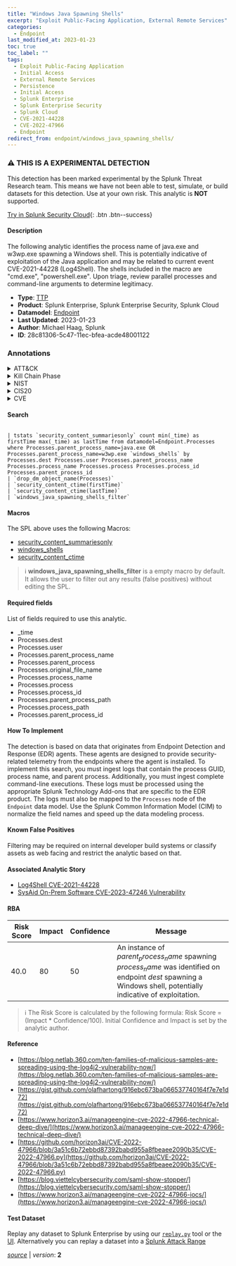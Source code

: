 ```yaml
---
title: "Windows Java Spawning Shells"
excerpt: "Exploit Public-Facing Application, External Remote Services"
categories:
  - Endpoint
last_modified_at: 2023-01-23
toc: true
toc_label: ""
tags:
  - Exploit Public-Facing Application
  - Initial Access
  - External Remote Services
  - Persistence
  - Initial Access
  - Splunk Enterprise
  - Splunk Enterprise Security
  - Splunk Cloud
  - CVE-2021-44228
  - CVE-2022-47966
  - Endpoint
redirect_from: endpoint/windows_java_spawning_shells/
---
```


### :warning: THIS IS A EXPERIMENTAL DETECTION
This detection has been marked experimental by the Splunk Threat Research team. This means we have not been able to test, simulate, or build datasets for this detection. Use at your own risk. This analytic is **NOT** supported.


[Try in Splunk Security Cloud](https://www.splunk.com/en_us/cyber-security.html){: .btn .btn--success}

#### Description

The following analytic identifies the process name of java.exe and w3wp.exe spawning a Windows shell. This is potentially indicative of exploitation of the Java application and may be related to current event CVE-2021-44228 (Log4Shell). The shells included in the macro are &#34;cmd.exe&#34;, &#34;powershell.exe&#34;. Upon triage, review parallel processes and command-line arguments to determine legitimacy.

- **Type**: [TTP](https://github.com/splunk/security_content/wiki/Detection-Analytic-Types)
- **Product**: Splunk Enterprise, Splunk Enterprise Security, Splunk Cloud
- **Datamodel**: [Endpoint](https://docs.splunk.com/Documentation/CIM/latest/User/Endpoint)
- **Last Updated**: 2023-01-23
- **Author**: Michael Haag, Splunk
- **ID**: 28c81306-5c47-11ec-bfea-acde48001122

### Annotations
<details>
  <summary>ATT&CK</summary>

<div markdown="1">

#### [ATT&CK](https://attack.mitre.org/)

| ID          | Technique   | Tactic         |
| ----------- | ----------- |--------------- |
| [T1190](https://attack.mitre.org/techniques/T1190/) | Exploit Public-Facing Application | Initial Access |

| [T1133](https://attack.mitre.org/techniques/T1133/) | External Remote Services | Persistence, Initial Access |

</div>
</details>


<details>
  <summary>Kill Chain Phase</summary>

<div markdown="1">

* Delivery
* Installation


</div>
</details>


<details>
  <summary>NIST</summary>

<div markdown="1">

* DE.CM



</div>
</details>

<details>
  <summary>CIS20</summary>

<div markdown="1">

* CIS 10



</div>
</details>

<details>
  <summary>CVE</summary>

<div markdown="1">

| ID          | Summary | [CVSS](https://nvd.nist.gov/vuln-metrics/cvss) |
| ----------- | ----------- | -------------- |
| [CVE-2021-44228](https://nvd.nist.gov/vuln/detail/CVE-2021-44228) | Apache Log4j2 2.0-beta9 through 2.15.0 (excluding security releases 2.12.2, 2.12.3, and 2.3.1) JNDI features used in configuration, log messages, and parameters do not protect against attacker controlled LDAP and other JNDI related endpoints. An attacker who can control log messages or log message parameters can execute arbitrary code loaded from LDAP servers when message lookup substitution is enabled. From log4j 2.15.0, this behavior has been disabled by default. From version 2.16.0 (along with 2.12.2, 2.12.3, and 2.3.1), this functionality has been completely removed. Note that this vulnerability is specific to log4j-core and does not affect log4net, log4cxx, or other Apache Logging Services projects. | 9.3 |
| [CVE-2022-47966](https://nvd.nist.gov/vuln/detail/CVE-2022-47966) | Multiple Zoho ManageEngine on-premise products, such as ServiceDesk Plus through 14003, allow remote code execution due to use of Apache Santuario xmlsec (aka XML Security for Java) 1.4.1, because the xmlsec XSLT features, by design in that version, make the application responsible for certain security protections, and the ManageEngine applications did not provide those protections. This affects Access Manager Plus before 4308, Active Directory 360 before 4310, ADAudit Plus before 7081, ADManager Plus before 7162, ADSelfService Plus before 6211, Analytics Plus before 5150, Application Control Plus before 10.1.2220.18, Asset Explorer before 6983, Browser Security Plus before 11.1.2238.6, Device Control Plus before 10.1.2220.18, Endpoint Central before 10.1.2228.11, Endpoint Central MSP before 10.1.2228.11, Endpoint DLP before 10.1.2137.6, Key Manager Plus before 6401, OS Deployer before 1.1.2243.1, PAM 360 before 5713, Password Manager Pro before 12124, Patch Manager Plus before 10.1.2220.18, Remote Access Plus before 10.1.2228.11, Remote Monitoring and Management (RMM) before 10.1.41. ServiceDesk Plus before 14004, ServiceDesk Plus MSP before 13001, SupportCenter Plus before 11026, and Vulnerability Manager Plus before 10.1.2220.18. Exploitation is only possible if SAML SSO has ever been configured for a product (for some products, exploitation requires that SAML SSO is currently active). | None |



</div>
</details>


#### Search

```

| tstats `security_content_summariesonly` count min(_time) as firstTime max(_time) as lastTime from datamodel=Endpoint.Processes where Processes.parent_process_name=java.exe OR Processes.parent_process_name=w3wp.exe `windows_shells` by Processes.dest Processes.user Processes.parent_process_name Processes.process_name Processes.process Processes.process_id Processes.parent_process_id 
| `drop_dm_object_name(Processes)` 
| `security_content_ctime(firstTime)` 
| `security_content_ctime(lastTime)` 
| `windows_java_spawning_shells_filter`
```

#### Macros
The SPL above uses the following Macros:
* [security_content_summariesonly](https://github.com/splunk/security_content/blob/develop/macros/security_content_summariesonly.yml)
* [windows_shells](https://github.com/splunk/security_content/blob/develop/macros/windows_shells.yml)
* [security_content_ctime](https://github.com/splunk/security_content/blob/develop/macros/security_content_ctime.yml)

> :information_source:
> **windows_java_spawning_shells_filter** is a empty macro by default. It allows the user to filter out any results (false positives) without editing the SPL.



#### Required fields
List of fields required to use this analytic.
* _time
* Processes.dest
* Processes.user
* Processes.parent_process_name
* Processes.parent_process
* Processes.original_file_name
* Processes.process_name
* Processes.process
* Processes.process_id
* Processes.parent_process_path
* Processes.process_path
* Processes.parent_process_id



#### How To Implement
The detection is based on data that originates from Endpoint Detection and Response (EDR) agents. These agents are designed to provide security-related telemetry from the endpoints where the agent is installed. To implement this search, you must ingest logs that contain the process GUID, process name, and parent process. Additionally, you must ingest complete command-line executions. These logs must be processed using the appropriate Splunk Technology Add-ons that are specific to the EDR product. The logs must also be mapped to the `Processes` node of the `Endpoint` data model. Use the Splunk Common Information Model (CIM) to normalize the field names and speed up the data modeling process.
#### Known False Positives
Filtering may be required on internal developer build systems or classify assets as web facing and restrict the analytic based on that.

#### Associated Analytic Story
* [Log4Shell CVE-2021-44228](/stories/log4shell_cve-2021-44228)
* [SysAid On-Prem Software CVE-2023-47246 Vulnerability](/stories/sysaid_on-prem_software_cve-2023-47246_vulnerability)




#### RBA

| Risk Score  | Impact      | Confidence   | Message      |
| ----------- | ----------- |--------------|--------------|
| 40.0 | 80 | 50 | An instance of $parent_process_name$ spawning $process_name$ was identified on endpoint $dest$ spawning a Windows shell, potentially indicative of exploitation. |


> :information_source:
> The Risk Score is calculated by the following formula: Risk Score = (Impact * Confidence/100). Initial Confidence and Impact is set by the analytic author.


#### Reference

* [https://blog.netlab.360.com/ten-families-of-malicious-samples-are-spreading-using-the-log4j2-vulnerability-now/](https://blog.netlab.360.com/ten-families-of-malicious-samples-are-spreading-using-the-log4j2-vulnerability-now/)
* [https://gist.github.com/olafhartong/916ebc673ba066537740164f7e7e1d72](https://gist.github.com/olafhartong/916ebc673ba066537740164f7e7e1d72)
* [https://www.horizon3.ai/manageengine-cve-2022-47966-technical-deep-dive/](https://www.horizon3.ai/manageengine-cve-2022-47966-technical-deep-dive/)
* [https://github.com/horizon3ai/CVE-2022-47966/blob/3a51c6b72ebbd87392babd955a8fbeaee2090b35/CVE-2022-47966.py](https://github.com/horizon3ai/CVE-2022-47966/blob/3a51c6b72ebbd87392babd955a8fbeaee2090b35/CVE-2022-47966.py)
* [https://blog.viettelcybersecurity.com/saml-show-stopper/](https://blog.viettelcybersecurity.com/saml-show-stopper/)
* [https://www.horizon3.ai/manageengine-cve-2022-47966-iocs/](https://www.horizon3.ai/manageengine-cve-2022-47966-iocs/)



#### Test Dataset
Replay any dataset to Splunk Enterprise by using our [`replay.py`](https://github.com/splunk/attack_data#using-replaypy) tool or the [UI](https://github.com/splunk/attack_data#using-ui).
Alternatively you can replay a dataset into a [Splunk Attack Range](https://github.com/splunk/attack_range#replay-dumps-into-attack-range-splunk-server)




[*source*](https://github.com/splunk/security_content/tree/develop/detections/experimental/endpoint/windows_java_spawning_shells.yml) \| *version*: **2**
